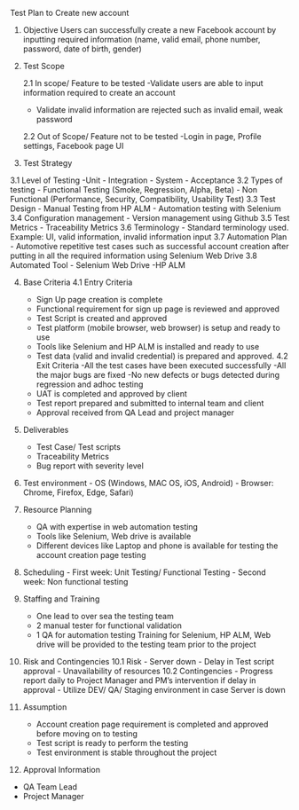 Test Plan to Create new account
1.	Objective
	Users can successfully create a new Facebook account by inputting required information (name, valid email, phone number, password, date of birth, gender) 

2.	Test Scope 

	2.1 In scope/ Feature to be tested
	-Validate users are able to input information required to create an account
	- Validate invalid information are rejected such as invalid email, weak password

	2.2 Out of Scope/ Feature not to be tested
	-Login in page, Profile settings, Facebook page UI

3.	Test Strategy
	
 3.1 Level of Testing
	-Unit
	- Integration
	- System
	- Acceptance
	3.2 Types of testing
	- Functional Testing (Smoke,  Regression, Alpha, Beta)
	- Non Functional (Performance, Security, Compatibility, Usability Test)
	3.3 Test Design
	- Manual Testing from HP ALM
	- Automation testing with Selenium
	3.4 Configuration management
	- Version management using Github
	3.5 Test Metrics
	- Traceability Metrics
	3.6 Terminology
	- Standard terminology used. Example: UI, valid information, invalid information input
	3.7 Automation Plan
	- Automotive repetitive test cases such as successful account creation after putting in all the required information using Selenium Web Drive
	3.8 Automated Tool
	- Selenium Web Drive
	-HP ALM


4.	Base Criteria 
	4.1 Entry Criteria
	- Sign Up page creation is complete
	- Functional requirement for sign up page is reviewed and approved
	- Test Script is created and approved
	- Test platform (mobile browser, web browser)  is setup and ready to use
	- Tools like Selenium and HP ALM is installed and ready to use
	- Test data (valid and invalid credential) is prepared and approved.
	4.2 Exit Criteria
	-All the test cases have been executed successfully
	-All the major bugs are fixed 
	-No new defects or bugs detected during regression and adhoc testing
	- UAT is completed and approved by client
	- Test report prepared and submitted to internal team and client
	- Approval received from QA Lead and project manager

5.	Deliverables
	- Test Case/ Test scripts
	- Traceability Metrics
	- Bug report with severity level
6.	 Test environment
   	-  OS (Windows, MAC OS, iOS, Android)
	- Browser: Chrome, Firefox, Edge, Safari)
7.	Resource Planning 
	-	QA with expertise in web automation testing
	-	Tools like Selenium, Web drive is available
	-	Different devices like Laptop and phone is available for testing the account creation page testing
8.	 Scheduling
	-	First week: Unit Testing/ Functional Testing
	-	Second week: Non functional testing 
9.	Staffing and Training
	-	One lead to over sea the testing team
	-	2 manual tester for functional validation
	-	1 QA for automation testing 
Training for Selenium, HP ALM, Web drive will be provided to the testing team prior to the project

 10.	Risk and Contingencies
	10.1 Risk 
	- Server down
	- Delay in Test script approval
	- Unavailability of resources
10.2 Contingencies
	- Progress report daily to Project Manager and PM’s intervention if delay in approval
	- Utilize DEV/ QA/ Staging  environment in case Server is down

12. Assumption
	- Account creation page  requirement is completed and approved before moving on to testing
	- Test script is ready to perform the testing 
	- Test environment is stable throughout the project

13. Approval Information
- QA Team Lead
- Project Manager
